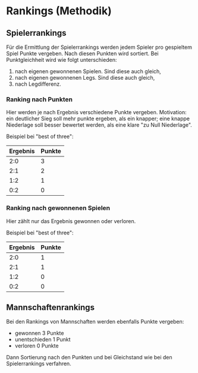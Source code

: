 # Rankings (Methodik)

## Spielerrankings

Für die Ermittlung der Spielerrankings werden jedem Spieler pro gespieltem 
Spiel Punkte vergeben. Nach diesen Punkten wird sortiert. Bei Punktgleichheit
wird wie folgt unterschieden:

1. nach eigenen gewonnenen Spielen. Sind diese auch gleich, 
2. nach eigenen gewonnenen Legs. Sind diese auch gleich,
3. nach Legdifferenz.


### Ranking nach Punkten 

Hier werden je nach Ergebnis verschiedene Punkte vergeben. Motivation: 
ein deutlicher Sieg soll mehr punkte ergeben, als ein knapper; eine 
knappe Niederlage soll besser bewertet werden, als eine klare "zu Null Niederlage".

Beispiel bei "best of three":

Ergebnis | Punkte
--- | ---
2:0 | 3
2:1 | 2
1:2 | 1
0:2 | 0

  
### Ranking nach gewonnenen Spielen

Hier zählt nur das Ergebnis gewonnen oder verloren.

Beispiel bei "best of three":

Ergebnis | Punkte
--- | ---
2:0 | 1
2:1 | 1
1:2 | 0
0:2 | 0 


## Mannschaftenrankings
 
Bei den Rankings von Mannschaften werden ebenfalls Punkte vergeben:

* gewonnen 3 Punkte
* unentschieden 1 Punkt
* verloren 0 Punkte

Dann Sortierung nach den Punkten und bei Gleichstand wie bei den Spielerrankings
verfahren.


